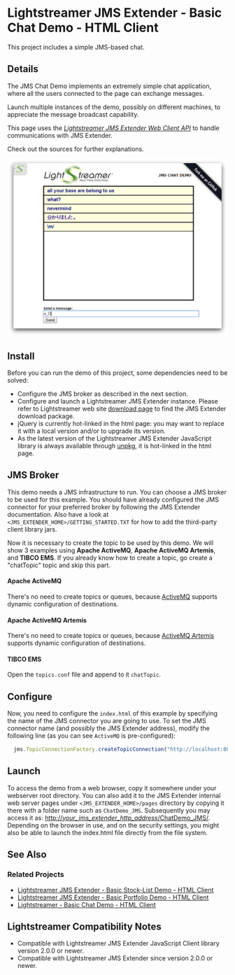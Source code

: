 # Lightstreamer JMS Extender - Basic Chat Demo - HTML Client

<!-- START DESCRIPTION lightstreamer-jms-example-chat-client-javascript -->

This project includes a simple JMS-based chat.

## Details

The JMS Chat Demo implements an extremely simple chat application, where all the users connected to the page can exchange messages.

Launch multiple instances of the demo, possibly on different machines, to appreciate the message broadcast capability.

This page uses the _[Lightstreamer JMS Extender Web Client API](https://www.npmjs.com/package/lightstreamer-jms-web-client/)_ to handle communications with JMS Extender.

Check out the sources for further explanations.

![screenshot](screen-large.png)

<!-- END DESCRIPTION lightstreamer-jms-example-chat-client-javascript -->

## Install

Before you can run the demo of this project, some dependencies need to be solved:

* Configure the JMS broker as described in the next section.
* Configure and launch a Lightstreamer JMS Extender instance. Please refer to Lightstreamer web site [download page](http://download.lightstreamer.com/) to find the JMS Extender download package.
* jQuery is currently hot-linked in the html page: you may want to replace it with a local version and/or to upgrade its version.
* As the latest version of the Lightstreamer JMS Extender JavaScript library is always available through [unpkg](https://unpkg.com/lightstreamer-jms-web-client), it is hot-linked in the html page.

## JMS Broker

This demo needs a JMS infrastructure to run.
You can choose a JMS broker to be used for this example.
You should have already configured the JMS connector for your preferred broker by following the JMS Extender documentation. Also have a look at `<JMS_EXTENDER_HOME>/GETTING_STARTED.TXT` for how to add the third-party client library jars.

Now it is necessary to create the topic to be used by this demo.
We will show 3 examples using **Apache ActiveMQ**, **Apache ActiveMQ Artemis**, and **TIBCO EMS**. If you already know how to create a topic, go create a "chatTopic" topic and skip this part.

#### Apache ActiveMQ

There's no need to create topics or queues, because [ActiveMQ](http://activemq.apache.org/components/classic/) supports dynamic configuration of destinations.


#### Apache ActiveMQ Artemis

There's no need to create topics or queues, because [ActiveMQ Artemis](http://activemq.apache.org/components/artemis/) supports dynamic configuration of destinations.


#### TIBCO EMS

Open the `topics.conf` file and append to it `chatTopic`.


## Configure

Now, you need to configure the `index.html` of this example by specifying the name of the JMS connector you are going to use.
To set the JMS connector name (and possibly the JMS Extender address), modify the following line (as you can see `ActiveMQ` is pre-configured):

```js
  jms.TopicConnectionFactory.createTopicConnection("http://localhost:8080/", "ActiveMQ", null, null, {
```

## Launch

To access the demo from a web browser, copy it somewhere under your webserver root directory. You can also add it to the JMS Extender internal web server pages under `<JMS_EXTENDER_HOME>/pages` directory by copying it there with a folder name such as `ChatDemo_JMS`. Subsequently you may access it as: [http://_your_jms_extender_http_address_/ChatDemo_JMS/](http://_your_jms_extender_http_address_/ChatDemo_JMS/).
Depending on the browser in use, and on the security settings, you might also be able to launch the index.html file directly from the file system.

## See Also

### Related Projects

* [Lightstreamer JMS Extender - Basic Stock-List Demo - HTML Client](https://github.com/Lightstreamer/Lightstreamer-JMS-example-StockList-client-javascript)
* [Lightstreamer JMS Extender - Basic Portfolio Demo - HTML Client](https://github.com/Lightstreamer/Lightstreamer-JMS-example-Portfolio-client-javascript)
* [Lightstreamer - Basic Chat Demo - HTML Client](https://github.com/Lightstreamer/Lightstreamer-example-chat-client-javascript)

## Lightstreamer Compatibility Notes

* Compatible with Lightstreamer JMS Extender JavaScript Client library version 2.0.0 or newer.
* Compatible with Lightstreamer JMS Extender since version 2.0.0 or newer.
